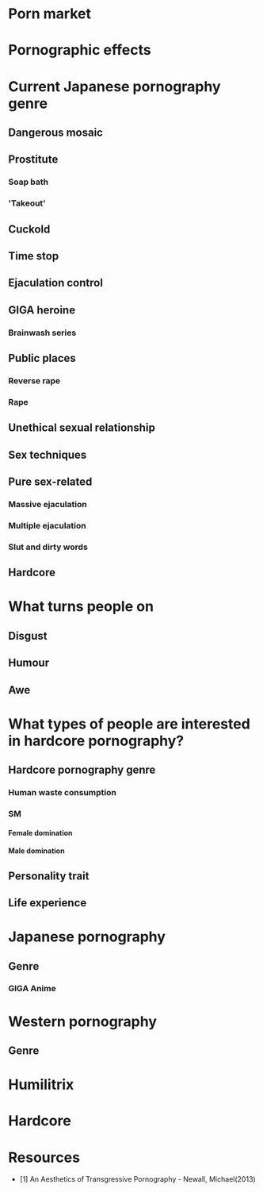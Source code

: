 # Porn market

# Pornographic effects

# Current Japanese pornography genre
## Dangerous mosaic
## Prostitute
### Soap bath
### 'Takeout'
## Cuckold
## Time stop
## Ejaculation control
## GIGA heroine
### Brainwash series
## Public places
### Reverse rape
### Rape
## Unethical sexual relationship
## Sex techniques
## Pure sex-related 
### Massive ejaculation
### Multiple ejaculation
### Slut and dirty words
## Hardcore


# What turns people on
## Disgust
## Humour
## Awe

# What types of people are interested in hardcore pornography?
## Hardcore pornography genre
### Human waste consumption
### SM
#### Female domination
#### Male domination
## Personality trait
## Life experience
# Japanese pornography
## Genre
### GIGA Anime
# Western pornography
## Genre
# Humilitrix
# Hardcore

# Resources
- \[1\]  An Aesthetics of Transgressive Pornography - Newall, Michael(2013)

